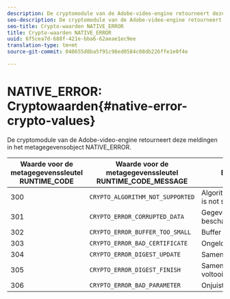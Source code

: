 ```yaml
---
description: De cryptomodule van de Adobe-video-engine retourneert deze meldingen in het metagegevensobject NATIVE_ERROR.
seo-description: De cryptomodule van de Adobe-video-engine retourneert deze meldingen in het metagegevensobject NATIVE_ERROR.
seo-title: Crypto-waarden NATIVE_ERROR
title: Crypto-waarden NATIVE_ERROR
uuid: 6f5cea7d-688f-421e-bba6-62aeae1ec9ee
translation-type: tm+mt
source-git-commit: 040655d8ba5f91c98ed0584c08db226ffe1e0f4e

---
```



# NATIVE_ERROR: Cryptowaarden{#native-error-crypto-values}

De cryptomodule van de Adobe-video-engine retourneert deze meldingen in het metagegevensobject NATIVE_ERROR.

| Waarde voor de metagegevenssleutel RUNTIME_CODE | Waarde voor de metagegevenssleutel RUNTIME_CODE_MESSAGE | Betekenis |
|---|---|---|
| 300 | `CRYPTO_ALGORITHM_NOT_SUPPORTED` | Algorithm being used is not supported. |
| 301 | `CRYPTO_ERROR_CORRUPTED_DATA` | Gegevens zijn beschadigd. |
| 302 | `CRYPTO_ERROR_BUFFER_TOO_SMALL` | Buffer te klein. |
| 303 | `CRYPTO_ERROR_BAD_CERTIFICATE` | Ongeldig certificaat. |
| 304 | `CRYPTO_ERROR_DIGEST_UPDATE` | Samenvattingsupdate. |
| 305 | `CRYPTO_ERROR_DIGEST_FINISH` | Samenvatting voltooid. |
| 306 | `CRYPTO_ERROR_BAD_PARAMETER` | Onjuiste parameter. |

